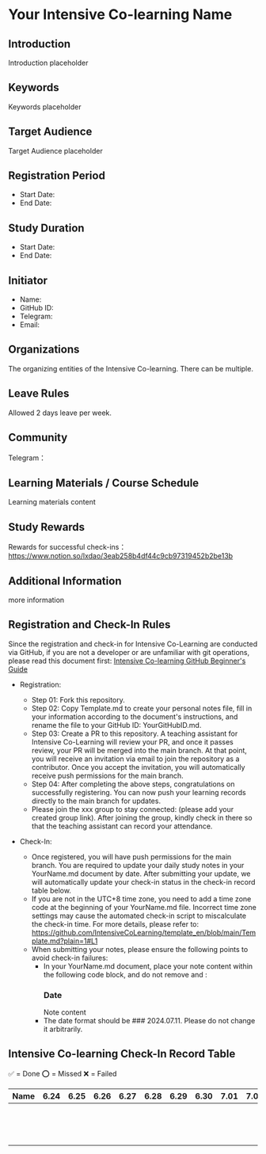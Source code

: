 # Your Intensive Co-learning Name

## Introduction

Introduction placeholder

## Keywords

Keywords placeholder

## Target Audience

Target Audience placeholder

## Registration Period

- Start Date: 
- End Date: 

## Study Duration

- Start Date: 
- End Date: 

## Initiator

- Name: 
- GitHub ID: 
- Telegram: 
- Email: 

## Organizations

The organizing entities of the Intensive Co-learning. There can be multiple. 

## Leave Rules

Allowed 2 days leave per week.

## Community

Telegram：

## Learning Materials / Course Schedule

Learning materials content

## Study Rewards

Rewards for successful check-ins：https://www.notion.so/lxdao/3eab258b4df44c9cb97319452b2be13b

## Additional Information

more information

## Registration and Check-In Rules

Since the registration and check-in for Intensive Co-Learning are conducted via GitHub, if you are not a developer or are unfamiliar with git operations, please read this document first: [Intensive Co-learning GitHub Beginner's Guide](https://www.notion.so/lxdao/GitHub-bd65b981146947fea1fb675942567a45)

- Registration:

  - Step 01: Fork this repository.
  - Step 02: Copy Template.md to create your personal notes file, fill in your information according to the document's instructions, and rename the file to your GitHub ID: YourGitHubID.md.
  - Step 03: Create a PR to this repository. A teaching assistant for Intensive Co-Learning will review your PR, and once it passes review, your PR will be merged into the main branch. At that point, you will receive an invitation via email to join the repository as a contributor. Once you accept the invitation, you will automatically receive push permissions for the main branch.
  - Step 04: After completing the above steps, congratulations on successfully registering. You can now push your learning records directly to the main branch for updates.
  - Please join the xxx group to stay connected: (please add your created group link). After joining the group, kindly check in there so that the teaching assistant can record your attendance.

- Check-In:

  - Once registered, you will have push permissions for the main branch. You are required to update your daily study notes in your YourName.md document by date. After submitting your update, we will automatically update your check-in status in the check-in record table below.
  - If you are not in the UTC+8 time zone, you need to add a time zone code at the beginning of your YourName.md file. Incorrect time zone settings may cause the automated check-in script to miscalculate the check-in time. For more details, please refer to: https://github.com/IntensiveCoLearning/template_en/blob/main/Template.md?plain=1#L1
  - When submitting your notes, please ensure the following points to avoid check-in failures:
    - In your YourName.md document, place your note content within the following code block, and do not remove <!-- Content_START --> and <!-- Content_END -->:
      <!-- Content_START -->
      ### Date
      Note content
      <!-- Content_END -->
    - The date format should be ### 2024.07.11. Please do not change it arbitrarily.

## Intensive Co-learning Check-In Record Table

✅ = Done ⭕️ = Missed ❌ = Failed

<!-- START_COMMIT_TABLE -->

| Name | 6.24 | 6.25 | 6.26 | 6.27 | 6.28 | 6.29 | 6.30 | 7.01 | 7.02 | 7.03 | 7.04 | 7.05 | 7.06 | 7.07 | 7.08 | 7.09 | 7.10 | 7.11 | 7.12 | 7.13 | 7.14 |
| ---- | ---- | ---- | ---- | ---- | ---- | ---- | ---- | ---- | ---- | ---- | ---- | ---- | ---- | ---- | ---- | ---- | ---- | ---- | ---- | ---- | ---- |
|      |      |      |      |      |      |      |      |      |      |      |      |      |      |      |      |      |      |      |      |      |      |
|      |      |      |      |      |      |      |      |      |      |      |      |      |      |      |      |      |      |      |      |      |      |
|      |      |      |      |      |      |      |      |      |      |      |      |      |      |      |      |      |      |      |      |      |      |
|      |      |      |      |      |      |      |      |      |      |      |      |      |      |      |      |      |      |      |      |      |      |
|      |      |      |      |      |      |      |      |      |      |      |      |      |      |      |      |      |      |      |      |      |      |
|      |      |      |      |      |      |      |      |      |      |      |      |      |      |      |      |      |      |      |      |      |      |
|      |      |      |      |      |      |      |      |      |      |      |      |      |      |      |      |      |      |      |      |      |      |
|      |      |      |      |      |      |      |      |      |      |      |      |      |      |      |      |      |      |      |      |      |      |
|      |      |      |      |      |      |      |      |      |      |      |      |      |      |      |      |      |      |      |      |      |      |
|      |      |      |      |      |      |      |      |      |      |      |      |      |      |      |      |      |      |      |      |      |      |
|      |      |      |      |      |      |      |      |      |      |      |      |      |      |      |      |      |      |      |      |      |      |
|      |      |      |      |      |      |      |      |      |      |      |      |      |      |      |      |      |      |      |      |      |      |
|      |      |      |      |      |      |      |      |      |      |      |      |      |      |      |      |      |      |      |      |      |      |
|      |      |      |      |      |      |      |      |      |      |      |      |      |      |      |      |      |      |      |      |      |      |

<!-- END_COMMIT_TABLE -->

<!-- STATISTICALDATA_START -->
<!-- STATISTICALDATA_END -->

